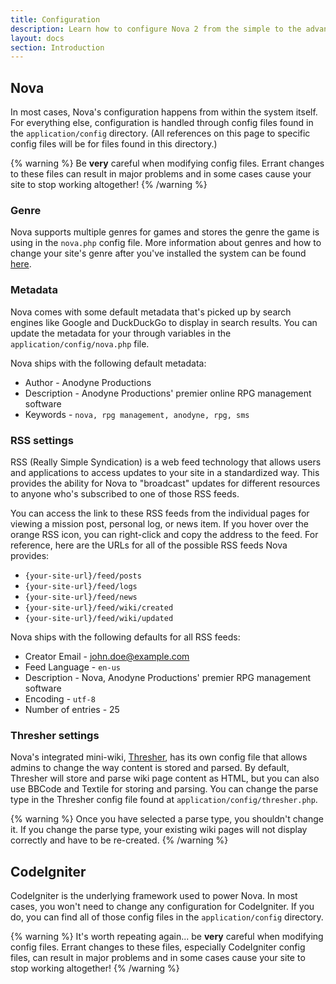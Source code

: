 ```yaml
---
title: Configuration
description: Learn how to configure Nova 2 from the simple to the advanced.
layout: docs
section: Introduction
---
```


## Nova

In most cases, Nova's configuration happens from within the system itself. For everything else, configuration is handled through config files found in the `application/config` directory. (All references on this page to specific config files will be for files found in this directory.)

{% warning %}
Be **very** careful when modifying config files. Errant changes to these files can result in major problems and in some cases cause your site to stop working altogether!
{% /warning %}

### Genre

Nova supports multiple genres for games and stores the genre the game is using in the `nova.php` config file. More information about genres and how to change your site's genre after you've installed the system can be found [here](/docs/2.7/genres).

### Metadata

Nova comes with some default metadata that's picked up by search engines like Google and DuckDuckGo to display in search results. You can update the metadata for your through variables in the `application/config/nova.php` file.

Nova ships with the following default metadata:

- Author - Anodyne Productions
- Description - Anodyne Productions' premier online RPG management software
- Keywords - `nova, rpg management, anodyne, rpg, sms`

### RSS settings

RSS (Really Simple Syndication) is a web feed technology that allows users and applications to access updates to your site in a standardized way. This provides the ability for Nova to "broadcast" updates for different resources to anyone who's subscribed to one of those RSS feeds.

You can access the link to these RSS feeds from the individual pages for viewing a mission post, personal log, or news item. If you hover over the orange RSS icon, you can right-click and copy the address to the feed. For reference, here are the URLs for all of the possible RSS feeds Nova provides:

- `{your-site-url}/feed/posts`
- `{your-site-url}/feed/logs`
- `{your-site-url}/feed/news`
- `{your-site-url}/feed/wiki/created`
- `{your-site-url}/feed/wiki/updated`

Nova ships with the following defaults for all RSS feeds:

- Creator Email - john.doe@example.com
- Feed Language - `en-us`
- Description - Nova, Anodyne Productions' premier RPG management software
- Encoding - `utf-8`
- Number of entries - 25

### Thresher settings

Nova's integrated mini-wiki, [Thresher](/docs/2.7/using-wiki), has its own config file that allows admins to change the way content is stored and parsed. By default, Thresher will store and parse wiki page content as HTML, but you can also use BBCode and Textile for storing and parsing. You can change the parse type in the Thresher config file found at `application/config/thresher.php`.

{% warning %}
Once you have selected a parse type, you shouldn't change it. If you change the parse type, your existing wiki pages will not display correctly and have to be re-created.
{% /warning %}

## CodeIgniter

CodeIgniter is the underlying framework used to power Nova. In most cases, you won't need to change any configuration for CodeIgniter. If you do, you can find all of those config files in the `application/config` directory.

{% warning %}
It's worth repeating again... be **very** careful when modifying config files. Errant changes to these files, especially CodeIgniter config files, can result in major problems and in some cases cause your site to stop working altogether!
{% /warning %}

